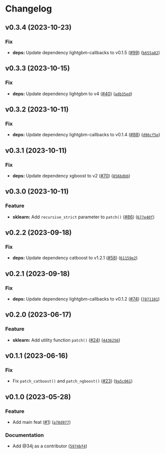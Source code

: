 # Changelog

<!--next-version-placeholder-->

## v0.3.4 (2023-10-23)

### Fix

* **deps:** Update dependency lightgbm-callbacks to v0.1.5 ([#99](https://github.com/34j/boost-loss/issues/99)) ([`b655a82`](https://github.com/34j/boost-loss/commit/b655a8259e3988e8ca2633c0feec1cc128a485d4))

## v0.3.3 (2023-10-15)

### Fix

* **deps:** Update dependency lightgbm to v4 ([#40](https://github.com/34j/boost-loss/issues/40)) ([`adb35ed`](https://github.com/34j/boost-loss/commit/adb35ed53f2eea7de53996f07e6d6ac043727f41))

## v0.3.2 (2023-10-11)

### Fix

* **deps:** Update dependency lightgbm-callbacks to v0.1.4 ([#88](https://github.com/34j/boost-loss/issues/88)) ([`d96cf5e`](https://github.com/34j/boost-loss/commit/d96cf5e54fa7297e5eac6e7622a398098aa8891f))

## v0.3.1 (2023-10-11)

### Fix

* **deps:** Update dependency xgboost to v2 ([#70](https://github.com/34j/boost-loss/issues/70)) ([`856bdbb`](https://github.com/34j/boost-loss/commit/856bdbb5233bc0cdb0d5a9e0e0d07110bbd664d1))

## v0.3.0 (2023-10-11)

### Feature

* **sklearn:** Add `recursive_strict` parameter to `patch()` ([#86](https://github.com/34j/boost-loss/issues/86)) ([`677e40f`](https://github.com/34j/boost-loss/commit/677e40f29136365e96c8aa22f50e53d64562d92a))

## v0.2.2 (2023-09-18)

### Fix

* **deps:** Update dependency catboost to v1.2.1 ([#58](https://github.com/34j/boost-loss/issues/58)) ([`61159e2`](https://github.com/34j/boost-loss/commit/61159e2b4ad444c8f045c2f5c83ac9eb3531f178))

## v0.2.1 (2023-09-18)

### Fix

* **deps:** Update dependency lightgbm-callbacks to v0.1.2 ([#74](https://github.com/34j/boost-loss/issues/74)) ([`7871101`](https://github.com/34j/boost-loss/commit/7871101b6552e4a0395883197e3d9207951ef8e2))

## v0.2.0 (2023-06-17)

### Feature

* **sklearn:** Add utility function `patch()` ([#24](https://github.com/34j/boost-loss/issues/24)) ([`4436256`](https://github.com/34j/boost-loss/commit/4436256cbc1be66daa2e4dfadccc4325c7b5fc7c))

## v0.1.1 (2023-06-16)

### Fix

* Fix `patch_catboost()` and `patch_ngboost()` ([#23](https://github.com/34j/boost-loss/issues/23)) ([`9a5c061`](https://github.com/34j/boost-loss/commit/9a5c0618453b82d5cef8d1adb9df66e3568084d8))

## v0.1.0 (2023-05-28)
### Feature
* Add main feat ([#1](https://github.com/34j/boost-loss/issues/1)) ([`a70d977`](https://github.com/34j/boost-loss/commit/a70d97710524ec6b33773474e6cccdb8dfa55909))

### Documentation
* Add @34j as a contributor ([`5974bf4`](https://github.com/34j/boost-loss/commit/5974bf4d243c577f44839cff17fa2732c54c0dba))
